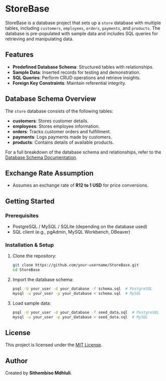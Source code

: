 # StoreBase

StoreBase is a database project that sets up a `store` database with multiple tables, including `customers`, `employees`, `orders`, `payments`, and `products`. The database is pre-populated with sample data and includes SQL queries for retrieving and manipulating data.

## Features
- **Predefined Database Schema**: Structured tables with relationships.
- **Sample Data**: Inserted records for testing and demonstration.
- **SQL Queries**: Perform CRUD operations and retrieve insights.
- **Foreign Key Constraints**: Maintain referential integrity.

## Database Schema Overview
The `store` database consists of the following tables:
- **customers**: Stores customer details.
- **employees**: Stores employee information.
- **orders**: Tracks customer orders and fulfillment.
- **payments**: Logs payments made by customers.
- **products**: Contains details of available products.

For a full breakdown of the database schema and relationships, refer to the [Database Schema Documentation](docs/Database_Schema.md).

## Exchange Rate Assumption
- Assumes an exchange rate of **R12 to 1 USD** for price conversions.

## Getting Started
### Prerequisites
- PostgreSQL / MySQL / SQLite (depending on the database used)
- SQL client (e.g., pgAdmin, MySQL Workbench, DBeaver)

### Installation & Setup
1. Clone the repository:
   ```sh
   git clone https://github.com/your-username/StoreBase.git
   cd StoreBase
   ```
2. Import the database schema:
   ```sh
   psql -U your_user -d your_database -f schema.sql  # PostgreSQL
   mysql -u your_user -p your_database < schema.sql  # MySQL
   ```
3. Load sample data:
   ```sh
   psql -U your_user -d your_database -f seed_data.sql  # PostgreSQL
   mysql -u your_user -p your_database < seed_data.sql  # MySQL
   ```

## License
This project is licensed under the [MIT License](https://opensource.org/license/MIT).

## Author
Created by **Sithembiso Mdhluli**.
